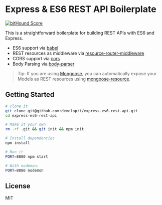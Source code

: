 Express & ES6 REST API Boilerplate
==================================

[![bitHound Score](https://www.bithound.io/github/developit/express-es6-rest-api/badges/score.svg)](https://www.bithound.io/github/developit/express-es6-rest-api)

This is a straightforward boilerplate for building REST APIs with ES6 and Express.

- ES6 support via [babel](https://babeljs.io)
- REST resources as middleware via [resource-router-middleware](https://github.com/developit/resource-router-middleware)
- CORS support via [cors](https://github.com/troygoode/node-cors)
- Body Parsing via [body-parser](https://github.com/expressjs/body-parser)

> Tip: If you are using [Mongoose](https://github.com/Automattic/mongoose), you can automatically expose your Models as REST resources using [mongoose-resource](https://gist.github.com/developit/ec2f438efc5feea4fd3a).

Getting Started
---------------

```sh
# clone it
git clone git@github.com:developit/express-es6-rest-api.git
cd express-es6-rest-api

# Make it your own
rm -rf .git && git init && npm init

# Install dependencies
npm install

# Run it
PORT=8080 npm start

# With nodemon:
PORT=8080 nodemon
```


License
-------

MIT
